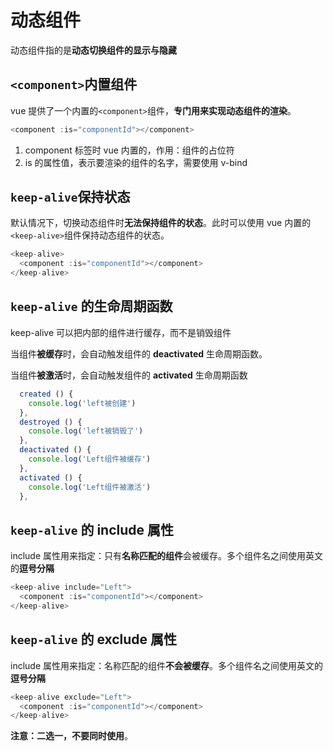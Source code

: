 # 动态组件

动态组件指的是**动态切换组件的显示与隐藏**

## `<component>`内置组件

vue 提供了一个内置的`<component>`组件，**专门用来实现动态组件的渲染**。

```js
<component :is="componentId"></component>
```

1. component 标签时 vue 内置的，作用：组件的占位符
2. is 的属性值，表示要渲染的组件的名字，需要使用 v-bind

## `keep-alive`保持状态

默认情况下，切换动态组件时**无法保持组件的状态**。此时可以使用 vue 内置的`<keep-alive>`组件保持动态组件的状态。

```js
<keep-alive>
  <component :is="componentId"></component>
</keep-alive>
```

## `keep-alive` 的生命周期函数

keep-alive 可以把内部的组件进行缓存，而不是销毁组件

当组件**被缓存**时，会自动触发组件的 **deactivated** 生命周期函数。

当组件**被激活**时，会自动触发组件的 **activated** 生命周期函数

```js
  created () {
    console.log('left被创建')
  },
  destroyed () {
    console.log('left被销毁了')
  },
  deactivated () {
    console.log('Left组件被缓存')
  },
  activated () {
    console.log('Left组件被激活')
  },
```

## `keep-alive` 的 include 属性

include 属性用来指定：只有**名称匹配的组件**会被缓存。多个组件名之间使用英文的**逗号分隔**

```js
<keep-alive include="Left">
  <component :is="componentId"></component>
</keep-alive>
```

## `keep-alive` 的 exclude 属性

include 属性用来指定：名称匹配的组件**不会被缓存**。多个组件名之间使用英文的**逗号分隔**

```js
<keep-alive exclude="Left">
  <component :is="componentId"></component>
</keep-alive>
```

**注意：二选一，不要同时使用**。
